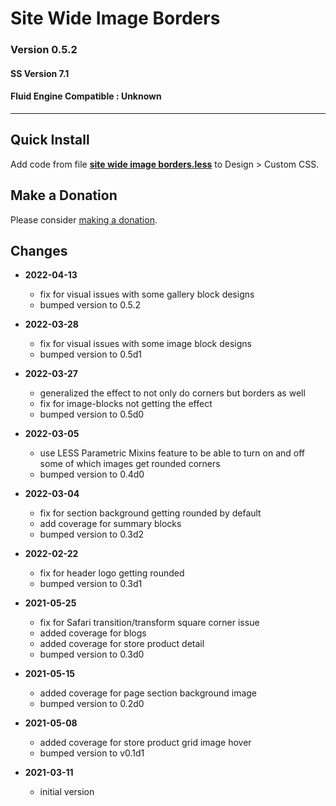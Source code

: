 # Site Wide Image Borders

### Version 0.5.2

#### SS Version 7.1

#### Fluid Engine Compatible : Unknown

---

## Quick Install

Add code from file
**[site wide image borders.less](site%20wide%20image%20borders.less#L1)**
to Design > Custom CSS.

## Make a Donation

Please consider
[making a donation](https://github.com/tomsWebConsulting/twcsl#make-a-donation).

## Changes

* **2022-04-13**

  * fix for visual issues with some gallery block designs
  * bumped version to 0.5.2
  
* **2022-03-28**

  * fix for visual issues with some image block designs
  * bumped version to 0.5d1
  
* **2022-03-27**

  * generalized the effect to not only do corners but borders as well
  * fix for image-blocks not getting the effect
  * bumped version to 0.5d0
  
* **2022-03-05**

  * use LESS Parametric Mixins feature to be able to turn on and off some of
    which images get rounded corners
  * bumped version to 0.4d0
  
* **2022-03-04**

  * fix for section background getting rounded by default
  * add coverage for summary blocks
  * bumped version to 0.3d2
  
* **2022-02-22**

  * fix for header logo getting rounded
  * bumped version to 0.3d1
  
* **2021-05-25**

  * fix for Safari transition/transform square corner issue
  * added coverage for blogs
  * added coverage for store product detail
  * bumped version to 0.3d0
  
* **2021-05-15**

  * added coverage for page section background image
  * bumped version to 0.2d0
  
* **2021-05-08**

  * added coverage for store product grid image hover
  * bumped version to v0.1d1
  
* **2021-03-11**

  * initial version

